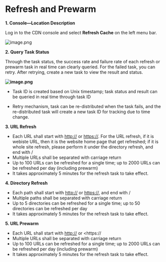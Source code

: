 # **Refresh and Prewarm**

**1. Console—Location Description**

Log in to the CDN console and select **Refresh Cache** on the left menu bar.                                              

 ![image.png](https://img1.jcloudcs.com/cms/b4021e8c-827e-4331-9617-301ea758423020180117163325.png)

**2. Query Task Status**

Through the task status, the success rate and failure rate of each refresh or prewarm task in real time can clearly queried. For the failed task, you can retry. After retrying, create a new task to view the result and status.

**![image.png](https://img1.jcloudcs.com/cms/3c752f53-54cd-4919-a95d-33f70b30c5dc20180205101014.png)**

- Task ID is created based on Unix timestamp; task status and result can be queried in real time through task ID

- Retry mechanism, task can be re-distributed when the task fails, and the re-distributed task will create a new task ID for tracking due to time change.

  

**3. URL Refresh**

* Each URL shall start with <http://> or <https://>. For the URL refresh, if it is webiste URL, then it is the website home page that get refreshed; if it is whole site refresh, please perform it under the directory refresh, and end with /
* Multiple URLs shall be separated with carriage return
* Up to 100 URLs can be refreshed for a single time; up to 2000 URLs can be refreshed per day (including prewarm)
* It takes approximately 5 minutes for the refresh task to take effect.

 

**4. Directory Refresh**

* Each path shall start with <http://> or <https://>, and end with /
* Multiple paths shall be separated with carriage return
* Up to 5 directories can be refreshed for a single time; up to 50 directories can be refreshed per day
* It takes approximately 5 minutes for the refresh task to take effect.

 

**5. URL Prewarm**

* Each URL shall start with <http://> or <https://
* Multiple URLs shall be separated with carriage return
* Up to 100 URLs can be refreshed for a single time; up to 2000 URLs can be refreshed per day (including prewarm)
* It takes approximately 5 minutes for the refresh task to take effect.

